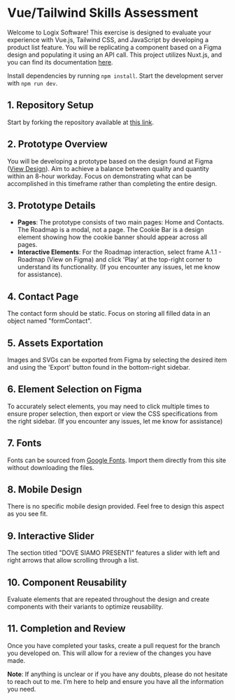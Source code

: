 # Vue/Tailwind Skills Assessment

Welcome to Logix Software! This exercise is designed to evaluate your experience with Vue.js, Tailwind CSS, and JavaScript by developing a product list feature. You will be replicating a component based on a Figma design and populating it using an API call. This project utilizes Nuxt.js, and you can find its documentation [here](https://nuxt.com/).

Install dependencies by running `npm install`.
Start the development server with `npm run dev`.

## 1. Repository Setup
Start by forking the repository available at [this link](https://github.com/93lucasp/frontend-assessment-A).

## 2. Prototype Overview
You will be developing a prototype based on the design found at Figma ([View Design](https://www.figma.com/file/w029yGy9JL93kzmv15NzX4/padel-dao?type=design&node-id=0%3A1&mode=design&t=iWOS1srC4Nyqe9E2-1)). Aim to achieve a balance between quality and quantity within an 8-hour workday. Focus on demonstrating what can be accomplished in this timeframe rather than completing the entire design.

## 3. Prototype Details
- **Pages**: The prototype consists of two main pages: Home and Contacts. The Roadmap is a modal, not a page. The Cookie Bar is a design element showing how the cookie banner should appear across all pages.
- **Interactive Elements**: For the Roadmap interaction, select frame A.1.1 - Roadmap (View on Figma) and click 'Play' at the top-right corner to understand its functionality. (If you encounter any issues, let me know for assistance).

## 4. Contact Page
The contact form should be static. Focus on storing all filled data in an object named "formContact".

## 5. Assets Exportation
Images and SVGs can be exported from Figma by selecting the desired item and using the 'Export' button found in the bottom-right sidebar.

## 6. Element Selection on Figma
To accurately select elements, you may need to click multiple times to ensure proper selection, then export or view the CSS specifications from the right sidebar. (If you encounter any issues, let me know for assistance)

## 7. Fonts
Fonts can be sourced from [Google Fonts](https://fonts.google.com/). Import them directly from this site without downloading the files.

## 8. Mobile Design
There is no specific mobile design provided. Feel free to design this aspect as you see fit.

## 9. Interactive Slider
The section titled "DOVE SIAMO PRESENTI" features a slider with left and right arrows that allow scrolling through a list.

## 10. Component Reusability
Evaluate elements that are repeated throughout the design and create components with their variants to optimize reusability.

## 11. Completion and Review
Once you have completed your tasks, create a pull request for the branch you developed on. This will allow for a review of the changes you have made.

**Note**: If anything is unclear or if you have any doubts, please do not hesitate to reach out to me. I’m here to help and ensure you have all the information you need.
